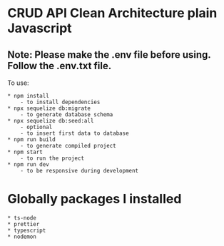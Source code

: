 # CRUD API Clean Architecture plain Javascript

## Note: Please make the .env file before using. Follow the .env.txt file.

To use:

    * npm install
        - to install dependencies
    * npx sequelize db:migrate
        - to generate database schema
    * npx sequelize db:seed:all
        - optional
        - to insert first data to database
    * npm run build
        - to generate compiled project
    * npm start
        - to run the project
    * npm run dev
        - to be responsive during development

# Globally packages I installed

    * ts-node
    * prettier
    * typescript
    * nodemon
